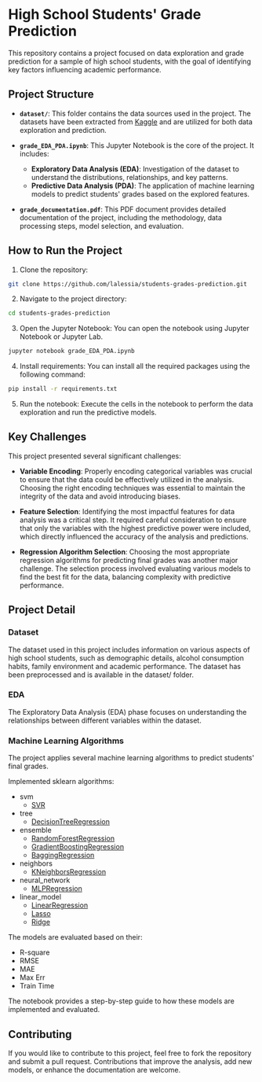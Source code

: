 # High School Students' Grade Prediction

This repository contains a project focused on data exploration and grade prediction for a sample of high school students, with the goal of identifying key factors influencing academic performance.

## Project Structure

- **`dataset/`**: This folder contains the data sources used in the project. The datasets have been extracted from [Kaggle](https://www.kaggle.com/datasets/uciml/student-alcohol-consumption/data) and are utilized for both data exploration and prediction.

- **`grade_EDA_PDA.ipynb`**: This Jupyter Notebook is the core of the project. It includes:
  - **Exploratory Data Analysis (EDA)**: Investigation of the dataset to understand the distributions, relationships, and key patterns.
  - **Predictive Data Analysis (PDA)**: The application of machine learning models to predict students' grades based on the explored features.

- **`grade_documentation.pdf`**: This PDF document provides detailed documentation of the project, including the methodology, data processing steps, model selection, and evaluation.

## How to Run the Project

1. Clone the repository:
```bash
git clone https://github.com/lalessia/students-grades-prediction.git
```
2. Navigate to the project directory:
```bash
cd students-grades-prediction
```
3. Open the Jupyter Notebook: You can open the notebook using Jupyter Notebook or Jupyter Lab.
```bash
jupyter notebook grade_EDA_PDA.ipynb
```
4. Install requirements: You can install all the required packages using the following command:
```bash
pip install -r requirements.txt
```
5. Run the notebook: Execute the cells in the notebook to perform the data exploration and run the predictive models.

## Key Challenges
This project presented several significant challenges:

 - **Variable Encoding**: Properly encoding categorical variables was crucial to ensure that the data could be effectively utilized in the analysis. Choosing the right encoding techniques was essential to maintain the integrity of the data and avoid introducing biases.

 - **Feature Selection**: Identifying the most impactful features for data analysis was a critical step. It required careful consideration to ensure that only the variables with the highest predictive power were included, which directly influenced the accuracy of the analysis and predictions.

 - **Regression Algorithm Selection**: Choosing the most appropriate regression algorithms for predicting final grades was another major challenge. The selection process involved evaluating various models to find the best fit for the data, balancing complexity with predictive performance.

## Project Detail

### Dataset
The dataset used in this project includes information on various aspects of high school students, such as demographic details, alcohol consumption habits, family environment and academic performance. 
The dataset has been preprocessed and is available in the dataset/ folder.

### EDA
The Exploratory Data Analysis (EDA) phase focuses on understanding the relationships between different variables within the dataset. 

### Machine Learning Algorithms
The project applies several machine learning algorithms to predict students' final grades.

Implemented sklearn algorithms:

  - svm
    - [SVR](https://scikit-learn.org/stable/modules/generated/sklearn.svm.SVR.html)
  - tree
    - [DecisionTreeRegression](https://scikit-learn.org/stable/modules/generated/sklearn.tree.DecisionTreeRegressor.html)
  - ensemble
      - [RandomForestRegression](https://scikit-learn.org/stable/modules/generated/sklearn.ensemble.RandomForestRegressor.html)
      - [GradientBoostingRegression](https://scikit-learn.org/stable/modules/generated/sklearn.ensemble.GradientBoostingRegressor.html)
      - [BaggingRegression](https://scikit-learn.org/stable/modules/generated/sklearn.ensemble.BaggingRegressor.html)
  - neighbors
      - [KNeighborsRegression](https://scikit-learn.org/stable/modules/generated/sklearn.neighbors.KNeighborsRegressor.html)
  - neural_network
      - [MLPRegression](https://scikit-learn.org/stable/modules/generated/sklearn.neural_network.MLPRegressor.html)
  - linear_model
    - [LinearRegression](https://scikit-learn.org/stable/modules/generated/sklearn.linear_model.LinearRegression.html)
    - [Lasso](https://scikit-learn.org/stable/modules/generated/sklearn.linear_model.Lasso.html)
    - [Ridge](https://scikit-learn.org/stable/modules/generated/sklearn.linear_model.Ridge.html)
    
The models are evaluated based on their:

- R-square
- RMSE
- MAE
- Max Err
- Train Time 

The notebook provides a step-by-step guide to how these models are implemented and evaluated.

## Contributing
If you would like to contribute to this project, feel free to fork the repository and submit a pull request. Contributions that improve the analysis, add new models, or enhance the documentation are welcome.

